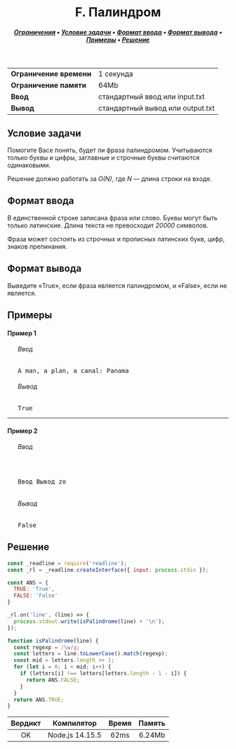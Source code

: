 <h1 align="center">F. Палиндром</h1>

<h5 align="center">
<a href="#limits">Ограничения</a>
•
<a href="#task">Условие задачи</a>
•
<a href="#input">Формат ввода</a>
•
<a href="#output">Формат вывода</a>
•
<a href="#examples">Примеры</a>
•
<a href="#solution">Решение</a>
</h5>

<br>

<table id="limits">
<tbody>
<tr>
<td>
<b>Ограничение времени</b>
</td>
<td>
1 секунда
</td>
</tr>
<tr>
<td>
<b>Ограничение памяти</b>
</td>
<td>
64Mb
</td>
</tr>
<tr>
<td>
<b>Ввод</b>
</td>
<td>
стандартный ввод или input.txt
</td>
</tr>
<tr>
<td>
<b>Вывод</b>
</td>
<td>
стандартный вывод или output.txt
</td>
</tr>
</tbody>
</table>

<h2 id="task">Условие задачи</h2>

Помогите Васе понять, будет ли фраза палиндромом. Учитываются только буквы и цифры, заглавные и строчные буквы считаются одинаковыми.

Решение должно работать за <i>O(N)</i>, где <i>N</i> — длина строки на входе.

<h2 id="input">Формат ввода</h2>

В единственной строке записана фраза или слово. Буквы могут быть только латинские. Длина текста не превосходит <i>20000</i> символов.

Фраза может состоять из строчных и прописных латинских букв, цифр, знаков препинания.

<h2 id="output">Формат вывода</h2>

Выведите «True», если фраза является палиндромом, и «False», если не является.

<h2 id="examples">Примеры</h2>

<h4>Пример 1</h4>
<ul>
<h6>Ввод</h6>
<pre>
A man, a plan, a canal: Panama
</pre>

<h6>Вывод</h6>
<pre>
True
</pre>
</ul>

<hr>

<h4>Пример 2</h4>
<ul>
<h6>Ввод</h6>
<pre>

Ввод	Вывод
zo
</pre>

<h6>Вывод</h6>
<pre>
False
</pre>
</ul>

<h2 id="solution">Решение</h2>

```javascript
const _readline = require('readline');
const _rl = _readline.createInterface({ input: process.stdin });

const ANS = {
  TRUE: 'True',
  FALSE: 'False'
}

_rl.on('line', (line) => {
  process.stdout.write(isPalindrome(line) + '\n');
});

function isPalindrome(line) {
  const regexp = /\w/g;
  const letters = line.toLowerCase().match(regexp);
  const mid = letters.length >> 1;
  for (let i = 0; i < mid; i++) {
    if (letters[i] !== letters[letters.length - 1 - i]) {
      return ANS.FALSE;
    }
  }
  return ANS.TRUE;
}
```
<table>
  <thead>
    <tr>
      <th>Вердикт</th>
      <th>Компилятор</th>
      <th>Время</th>
      <th>Память</th>
    </tr>
  </thead>
  <tbody>
<tr align="center">
<td>OK</td>
<td>Node.js 14.15.5</td>
<td>62ms</td>
<td>6.24Mb</td>
</tr>
  </tbody>
</table>